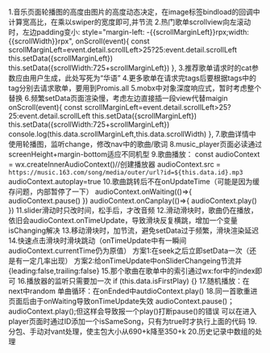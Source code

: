 1.音乐页面轮播图的高度由图片的高度动态决定，在image标签bindload的回调中计算宽高比，在乘以swiper的宽度即可,并节流
2.热门歌单scrollview向左滚动时，左边padding变小:
style="margin-left: -{{scrollMarginLeft}}rpx;width:{{scrollWidth}}rpx", 
onScroll(event){
    const scrollMarginLeft=event.detail.scrollLeft>25?25:event.detail.scrollLeft
    this.setData({scrollMarginLeft})
    this.setData({scrollWidth:725+scrollMarginLeft})
},
3.推荐歌单请求时的cat参数应由用户生成，此处写死为“华语”
4.更多歌单在请求完tags后要根据tags中的tag分别去请求歌单，要用到Promis.all
5.mobx中对象深度响应式，暂时考虑整个替换
6.频繁setData页面渲染慢，考虑左边直接插一段view代替maigin
<scroll-view class="menu-list" scroll-x enable-flex bindscroll="onScroll" style="margin-left: -{{scrollMarginLeft}}rpx;width:{{scrollWidth}}rpx">
onScroll(event){
  const scrollMarginLeft=event.detail.scrollLeft>25?25:event.detail.scrollLeft
  this.setData({scrollMarginLeft})
  this.setData({scrollWidth:725+scrollMarginLeft})
  console.log(this.data.scrollMarginLeft,this.data.scrollWidth)
},
7.歌曲详情中使用轮播图，监听change，修改nav中的歌曲/歌词
8.music_player页面必读通过screenHeight+margin-bottom适应不同机型
9.歌曲播放：
const audioContext = wx.createInnerAudioContext()//创建播放器
audioContext.src = `https://music.163.com/song/media/outer/url?id=${this.data.id}.mp3`
audioContext.autoplay=true
10.歌曲跳转后不在onUpdateTime（可能是因为缓存问题，内部暂停了一下）
audioContext.onWaiting(()=>{
  audioContext.pause()
})
audioContext.onCanplay(()=>{
  audioContext.play()
})
11.slider滑动时只改时间，松手后，才改音频
12.滑动滑块时，歌曲仍在播放，依旧会audioContext.onTimeUpdate，导致滑块反复横跳，增加一个变量isChanging解决
13.移动滑块时，加节流，避免setData过于频繁，滑块渲染延迟
14.快速点击滑块时滑块跳动（onTimeUpdate中有一瞬间audioContext.currentTime仍为原值）
方案1:在seek之后立即setData一次（还是有一定几率出现）
方案2:给onTimeUpdate中onSliderChangeing节流并{leading:false,trailing:false}
15.那个歌曲在歌单中的索引通过wx:for中的index即可
16.播放器的监听只需要加一次
if (this.data.isFirstPlay) {}
17.随机播放：在next中random
   单曲循环：在onEnded中autdioContext.play()
18.同一首歌重进页面后由于onWaiting导致onTimeUpdate失效
audioContext.pause()；
audioContext.play();但这样会导致报一个play()打断pause()的错误
可以在进入player页面时通过ID添加一个isSameSong，只有为true时才执行上面的代码
19.分包、手动对vant处理，使主包大小从690+k降至350+k
20.历史记录中数组的处理
